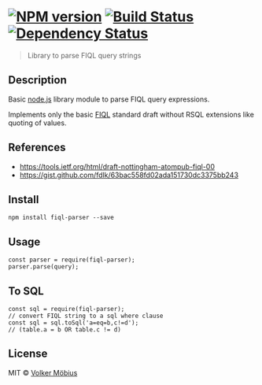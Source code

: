 #  [![NPM version][npm-image]][npm-url] [![Build Status][travis-image]][travis-url] [![Dependency Status][daviddm-url]][daviddm-image]

> Library to parse FIQL query strings

## Description

Basic [node.js] library module to parse FIQL query expressions.

Implements only the basic [FIQL] standard draft without RSQL extensions like quoting of values.

## References

* https://tools.ietf.org/html/draft-nottingham-atompub-fiql-00
* https://gist.github.com/fdlk/63bac558fd02ada151730dc3375bb243

## Install

	npm install fiql-parser --save
	
## Usage

	const parser = require(fiql-parser);
	parser.parse(query);
	
## To SQL
	const sql = require(fiql-parser);
    // convert FIQL string to a sql where clause
    const sql = sql.toSql('a=eq=b,c!=d');
    // (table.a = b OR table.c != d)
	

## License

MIT © [Volker Möbius]()

[npm-url]: https://npmjs.org/package/fiql-parser
[npm-image]: https://badge.fury.io/js/fiql-parser.svg
[travis-url]: https://travis-ci.org/vmoebius/node-fiql-parser
[travis-image]: https://travis-ci.org/vmoebius/node-fiql-parser.svg?branch=master
[daviddm-url]: https://david-dm.org/vmoebius/node-fiql-parser.svg?theme=shields.io
[daviddm-image]: https://david-dm.org/vmoebius/node-fiql-parser
[node.js]: https://nodejs.org
[FIQL]: https://tools.ietf.org/html/draft-nottingham-atompub-fiql-00
